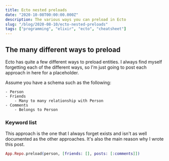 ```yaml
---
title: Ecto nested preloads
date: "2020-10-08T00:00:00.000Z"
description: The various ways you can preload in Ecto
slug: "/blog/2020-08-10/ecto-nested-preloads"
tags: ["programming", "elixir", "ecto", "cheatsheet"]
---
```


## The many different ways to preload

Ecto has quite a few different ways to preload entities. I always find myself forgetting each of the different ways,
so I'm just going to post each approach in here for a placeholder.

Assume you have a schema such as the following:

```
- Person
- Friends
    - Many to many relationship with Person
- Comments
    - Belongs to Person
```

### Keyword list

This approach is the one that I always forget exists and isn't as well documented as the other approaches. It's also
the main reason why I wrote this post.

```elixir
App.Repo.preload(person, [friends: [], posts: [:comments]])
```
